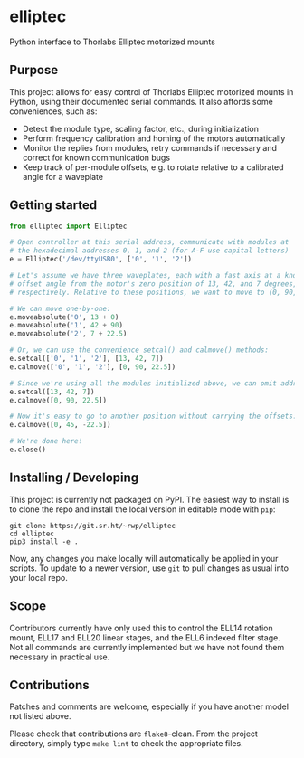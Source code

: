 # elliptec

Python interface to Thorlabs Elliptec motorized mounts

## Purpose

This project allows for easy control of Thorlabs Elliptec motorized
mounts in Python, using their documented serial commands. It also
affords some conveniences, such as:
- Detect the module type, scaling factor, etc., during initialization
- Perform frequency calibration and homing of the motors automatically
- Monitor the replies from modules, retry commands if necessary
  and correct for known communication bugs
- Keep track of per-module offsets, e.g. to rotate relative to a
  calibrated angle for a waveplate

## Getting started

```python
from elliptec import Elliptec

# Open controller at this serial address, communicate with modules at
# the hexadecimal addresses 0, 1, and 2 (for A-F use capital letters)
e = Elliptec('/dev/ttyUSB0', ['0', '1', '2'])

# Let's assume we have three waveplates, each with a fast axis at a known
# offset angle from the motor's zero position of 13, 42, and 7 degrees,
# respectively. Relative to these positions, we want to move to (0, 90, 22.5)

# We can move one-by-one:
e.moveabsolute('0', 13 + 0)
e.moveabsolute('1', 42 + 90)
e.moveabsolute('2', 7 + 22.5)

# Or, we can use the convenience setcal() and calmove() methods:
e.setcal(['0', '1', '2'], [13, 42, 7])
e.calmove(['0', '1', '2'], [0, 90, 22.5])

# Since we're using all the modules initialized above, we can omit addresses:
e.setcal([13, 42, 7])
e.calmove([0, 90, 22.5])

# Now it's easy to go to another position without carrying the offsets:
e.calmove([0, 45, -22.5])

# We're done here!
e.close()
```

## Installing / Developing

This project is currently not packaged on PyPI. The easiest way
to install is to clone the repo and install the local version in
editable mode with `pip`:

    git clone https://git.sr.ht/~rwp/elliptec
    cd elliptec
    pip3 install -e .

Now, any changes you make locally will automatically be applied in your
scripts. To update to a newer version, use `git` to pull changes as
usual into your local repo.

## Scope

Contributors currently have only used this to control the ELL14
rotation mount, ELL17 and ELL20 linear stages, and the ELL6
indexed filter stage. Not all commands are currently implemented
but we have not found them necessary in practical use.

## Contributions

Patches and comments are welcome, especially if you have another model
not listed above.

Please check that contributions are `flake8`-clean. From the project
directory, simply type `make lint` to check the appropriate files.
